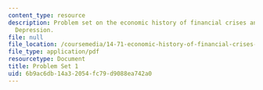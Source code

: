 ```yaml
---
content_type: resource
description: Problem set on the economic history of financial crises and the Great
  Depression.
file: null
file_location: /coursemedia/14-71-economic-history-of-financial-crises-fall-2009/6b9ac6db14a32054fc79d9088ea742a0_MIT14_71F09_pset1.pdf
file_type: application/pdf
resourcetype: Document
title: Problem Set 1
uid: 6b9ac6db-14a3-2054-fc79-d9088ea742a0
---
```

